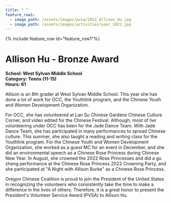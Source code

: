 ```yaml
---
title: " "
feature_row1:
  - image_path: /assets/images/pvsa/2022_Allison_Hu.jpg
  - image_path: /assets/images/activities/year_2022.jpg
---
```


{% include feature_row id="feature_row1"%}

# Allison Hu - Bronze Award

**School: West Sylvan Middle School**  
**Category: Teens (11-15)**  
**Hours: 61**  

Allison is an 8th grader at West Sylvan Middle School. This year she has done a lot of work for OCC, the Youthlink program, and the Chinese Youth and Women Development Organization.

For OCC, she has volunteered at Lan Su Chinese Gardens Chinese Culture Corner, and video edited for the Chinese Festival. Although, most of her volunteering under OCC has been for the Jade Dance Team. With Jade Dance Team, she has participated in many performances to spread Chinese culture. This summer, she also taught a reading and writing class for the Youthlink program. For the Chinese Youth and Women Development Organization, she worked as a guest MC for an event in December, and she did an environmental speech as a Chinese Rose Princess during Chinese New Year. In August, she crowned the 2022 Rose Princesses and did a gu zheng performance at the Chinese Rose Princess 2022 Crowning Party, and she participated at "A Night with Allison Burke" as a Chinese Rose Princess.

Oregon Chinese Coalition is proud to join the President of the United States in recognizing the volunteers who consistently take the time to make a difference in the lives of others. Therefore, it is a great honor to present the President's Volunteer Service Award (PVSA) to Allison Hu.
